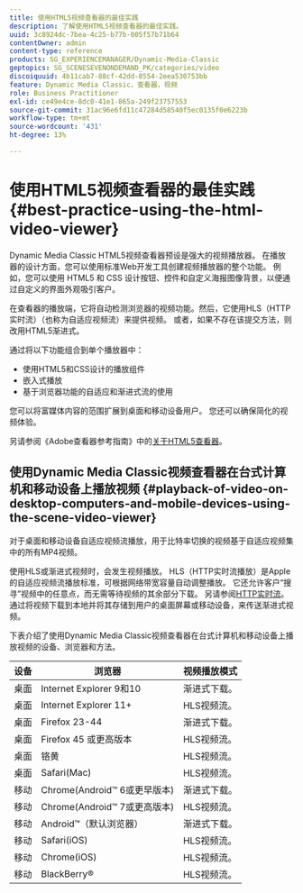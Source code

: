 ```yaml
---
title: 使用HTML5视频查看器的最佳实践
description: 了解使用HTML5视频查看器的最佳实践。
uuid: 3c8924dc-7bea-4c25-b77b-005f57b71b64
contentOwner: admin
content-type: reference
products: SG_EXPERIENCEMANAGER/Dynamic-Media-Classic
geptopics: SG_SCENESEVENONDEMAND_PK/categories/video
discoiquuid: 4b11cab7-88cf-42dd-8554-2eea530753bb
feature: Dynamic Media Classic，查看器，视频
role: Business Practitioner
exl-id: ce49e4ce-8dc0-41e1-865a-249f23757553
source-git-commit: 31ac96e6fd11c47284d58540f5ec0135f0e6223b
workflow-type: tm+mt
source-wordcount: '431'
ht-degree: 13%

---
```


# 使用HTML5视频查看器的最佳实践{#best-practice-using-the-html-video-viewer}

Dynamic Media Classic HTML5视频查看器预设是强大的视频播放器。 在播放器的设计方面，您可以使用标准Web开发工具创建视频播放器的整个功能。 例如，您可以使用 HTML5 和 CSS 设计按钮、控件和自定义海报图像背景，以便通过自定义的界面外观吸引客户。

在查看器的播放端，它将自动检测浏览器的视频功能。然后，它使用HLS（HTTP实时流）（也称为自适应视频流）来提供视频。 或者，如果不存在该提交方法，则改用HTML5渐进式。

通过将以下功能组合到单个播放器中：

* 使用HTML5和CSS设计的播放组件
* 嵌入式播放
* 基于浏览器功能的自适应和渐进式流的使用

您可以将富媒体内容的范围扩展到桌面和移动设备用户。 您还可以确保简化的视频体验。

另请参阅《Adobe查看器参考指南》中的[关于HTML5查看器](https://experienceleague.adobe.com/docs/dynamic-media-developer-resources/library/viewers-for-aem-assets-only/c-html5-aem-asset-viewers.html?lang=en#viewers-for-aem-assets-only)。

## 使用Dynamic Media Classic视频查看器在台式计算机和移动设备上播放视频 {#playback-of-video-on-desktop-computers-and-mobile-devices-using-the-scene-video-viewer}

对于桌面和移动设备自适应视频流播放，用于比特率切换的视频基于自适应视频集中的所有MP4视频。

使用HLS或渐进式视频时，会发生视频播放。 HLS（HTTP实时流播放）是Apple的自适应视频流播放标准，可根据网络带宽容量自动调整播放。 它还允许客户“搜寻”视频中的任意点，而无需等待视频的其余部分下载。 另请参阅[HTTP实时流](https://developer.apple.com/streaming/)。 通过将视频下载到本地并将其存储到用户的桌面屏幕或移动设备，来传送渐进式视频。

下表介绍了使用Dynamic Media Classic视频查看器在台式计算机和移动设备上播放视频的设备、浏览器和方法。

| 设备 | 浏览器 | 视频播放模式 |
|--- |--- |--- |
| 桌面 | Internet Explorer 9和10 | 渐进式下载。 |
| 桌面 | Internet Explorer 11+ | HLS视频流。 |
| 桌面 | Firefox 23-44 | 渐进式下载。 |
| 桌面 | Firefox 45 或更高版本 | HLS视频流。 |
| 桌面 | 铬黄 | HLS视频流。 |
| 桌面 | Safari(Mac) | HLS视频流。 |
| 移动 | Chrome(Android™ 6或更早版本) | 渐进式下载。 |
| 移动 | Chrome(Android™ 7或更高版本) | HLS视频流。 |
| 移动 | Android™（默认浏览器） | 渐进式下载。 |
| 移动 | Safari(iOS) | HLS视频流。 |
| 移动 | Chrome(iOS) | HLS视频流。 |
| 移动 | BlackBerry® | HLS视频流。 |
